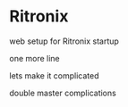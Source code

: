 # Ritronix

web setup for Ritronix startup

one more line

lets make it complicated

double master complications
